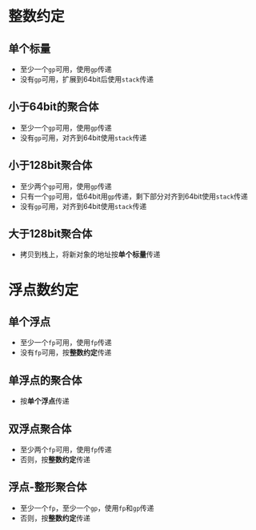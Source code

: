# 整数约定

## 单个标量
- 至少一个`gp`可用，使用`gp`传递
- 没有`gp`可用，扩展到64bit后使用`stack`传递

## 小于64bit的聚合体
- 至少一个`gp`可用，使用`gp`传递
- 没有`gp`可用，对齐到64bit使用`stack`传递

## 小于128bit聚合体
- 至少两个`gp`可用，使用`gp`传递
- 只有一个`gp`可用，低64bit用`gp`传递，剩下部分对齐到64bit使用`stack`传递
- 没有`gp`可用，对齐到64bit使用`stack`传递

## 大于128bit聚合体
- 拷贝到栈上，将新对象的地址按**单个标量**传递

# 浮点数约定

## 单个浮点
- 至少一个`fp`可用，使用`fp`传递
- 没有`fp`可用，按**整数约定**传递

## 单浮点的聚合体
- 按**单个浮点**传递

## 双浮点聚合体
- 至少两个`fp`可用，使用`fp`传递
- 否则，按**整数约定**传递

## 浮点-整形聚合体
- 至少一个`fp`，至少一个`gp`，使用`fp`和`gp`传递
- 否则，按**整数约定**传递

